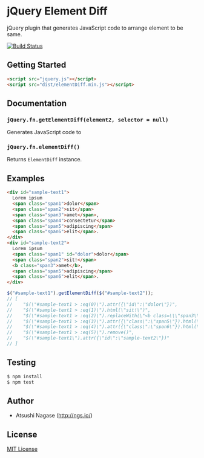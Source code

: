 # jQuery Element Diff

jQuery plugin that generates JavaScript code to arrange element to be same.

[![Build Status](https://travis-ci.org/ngs/jquery-elementDiff.png?branch=master)](https://travis-ci.org/ngs/jquery-elementDiff)

## Getting Started
```html
<script src="jquery.js"></script>
<script src="dist/elementDiff.min.js"></script>
```

## Documentation
### `jQuery.fn.getElementDiff(element2, selector = null)`

Generates JavaScript code to

### `jQuery.fn.elementDiff()`

Returns `ElementDiff` instance.

## Examples
```html
<div id="sample-text1">
  Lorem ipsum
  <span class="span1">dolor</span>
  <span class="span2">sit</span>
  <span class="span3">amet</span>,
  <span class="span4">consectetur</span>
  <span class="span5">adipiscing</span>
  <span class="span6">elit</span>.
</div>
<div id="sample-text2">
  Lorem ipsum
  <span class="span1" id="dolor">dolor</span>
  <span class="span2">sit!</span>
  <b class="span3">amet</b>,
  <span class="span5">adipiscing</span>
  <span class="span6">elit</span>.
</div>
```

```javascript
$("#sample-text1").getElementDiff($("#sample-text2"));
// [
//    "$(\"#sample-text1 > :eq(0)\").attr({\"id\":\"dolor\"})",
//    "$(\"#sample-text1 > :eq(1)\").html(\"sit!\")",
//    "$(\"#sample-text1 > :eq(2)\").replaceWith(\"<b class=\\\"span3\\\">amet</b>\")",
//    "$(\"#sample-text1 > :eq(3)\").attr({\"class\":\"span5\"}).html(\"adipiscing\")",
//    "$(\"#sample-text1 > :eq(4)\").attr({\"class\":\"span6\"}).html(\"elit\")",
//    "$(\"#sample-text1 > :eq(5)\").remove()",
//    "$(\"#sample-text1\").attr({\"id\":\"sample-text2\"})"
// ]
```

## Testing
```bash
$ npm install
$ npm test
```

## Author

* Atsushi Nagase (http://ngs.io/)

## License
[MIT License](http://en.wikipedia.org/wiki/MIT_License)

